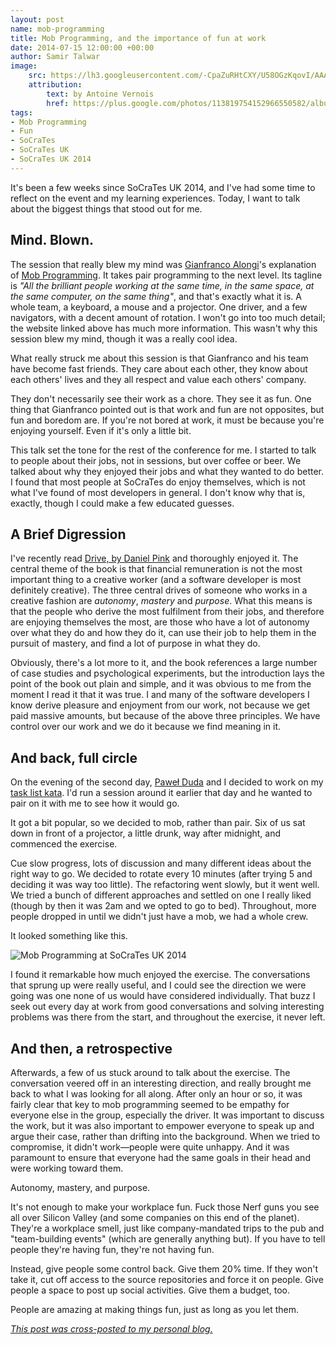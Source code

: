 ```yaml
---
layout: post
name: mob-programming
title: Mob Programming, and the importance of fun at work
date: 2014-07-15 12:00:00 +00:00
author: Samir Talwar
image:
    src: https://lh3.googleusercontent.com/-CpaZuRHtCXY/U58OGzKqovI/AAAAAAAAAKo/gkjqtS04ins/w2008-h1334-no/2014.06.13_-_socrates_uk.0083.2048.jpg
    attribution:
        text: by Antoine Vernois
        href: https://plus.google.com/photos/113819754152966550582/albums/6025548269865042577/6025550336421962482
tags:
- Mob Programming
- Fun
- SoCraTes
- SoCraTes UK
- SoCraTes UK 2014
---
```


It's been a few weeks since SoCraTes UK 2014, and I've had some time to reflect on the event and my learning experiences. Today, I want to talk about the biggest things that stood out for me.

## Mind. Blown.

The session that really blew my mind was [Gianfranco Alongi][@gfalongi]'s explanation of [Mob Programming][]. It takes pair programming to the next level. Its tagline is *"All the brilliant people working at the same time, in the same space, at the same computer, on the same thing"*, and that's exactly what it is. A whole team, a keyboard, a mouse and a projector. One driver, and a few navigators, with a decent amount of rotation. I won't go into too much detail; the website linked above has much more information. This wasn't why this session blew my mind, though it was a really cool idea.

What really struck me about this session is that Gianfranco and his team have become fast friends. They care about each other, they know about each others' lives and they all respect and value each others' company.

They don't necessarily see their work as a chore. They see it as fun. One thing that Gianfranco pointed out is that work and fun are not opposites, but fun and boredom are. If you're not bored at work, it must be because you're enjoying yourself. Even if it's only a little bit.

This talk set the tone for the rest of the conference for me. I started to talk to people about their jobs, not in sessions, but over coffee or beer. We talked about why they enjoyed their jobs and what they wanted to do better. I found that most people at SoCraTes do enjoy themselves, which is not what I've found of most developers in general. I don't know why that is, exactly, though I could make a few educated guesses.

## A Brief Digression

I've recently read [Drive, by Daniel Pink][] and thoroughly enjoyed it. The central theme of the book is that financial remuneration is not the most important thing to a creative worker (and a software developer is most definitely creative). The three central drives of someone who works in a creative fashion are *autonomy*, *mastery* and *purpose*. What this means is that the people who derive the most fulfilment from their jobs, and therefore are enjoying themselves the most, are those who have a lot of autonomy over what they do and how they do it, can use their job to help them in the pursuit of mastery, and find a lot of purpose in what they do.

Obviously, there's a lot more to it, and the book references a large number of case studies and psychological experiments, but the introduction lays the point of the book out plain and simple, and it was obvious to me from the moment I read it that it was true. I and many of the software developers I know derive pleasure and enjoyment from our work, not because we get paid massive amounts, but because of the above three principles. We have control over our work and we do it because we find meaning in it.

## And back, full circle

On the evening of the second day, [Paweł Duda][@pawelduda] and I decided to work on my [task list kata][Task List]. I'd run a session around it earlier that day and he wanted to pair on it with me to see how it would go.

It got a bit popular, so we decided to mob, rather than pair. Six of us sat down in front of a projector, a little drunk, way after midnight, and commenced the exercise.

Cue slow progress, lots of discussion and many different ideas about the right way to go. We decided to rotate every 10 minutes (after trying 5 and deciding it was way too little). The refactoring went slowly, but it went well. We tried a bunch of different approaches and settled on one I really liked (though by then it was 2am and we opted to go to bed). Throughout, more people dropped in until we didn't just have a mob, we had a whole crew.

It looked something like this.

![Mob Programming at SoCraTes UK 2014](http://i.imgur.com/DKwJ4LN.jpg)

I found it remarkable how much enjoyed the exercise. The conversations that sprung up were really useful, and I could see the direction we were going was one none of us would have considered individually. That buzz I seek out every day at work from good conversations and solving interesting problems was there from the start, and throughout the exercise, it never left.

## And then, a retrospective

Afterwards, a few of us stuck around to talk about the exercise. The conversation veered off in an interesting direction, and really brought me back to what I was looking for all along. After only an hour or so, it was fairly clear that key to mob programming seemed to be empathy for everyone else in the group, especially the driver. It was important to discuss the work, but it was also important to empower everyone to speak up and argue their case, rather than drifting into the background. When we tried to compromise, it didn't work—people were quite unhappy. And it was paramount to ensure that everyone had the same goals in their head and were working toward them.

Autonomy, mastery, and purpose.

It's not enough to make your workplace fun. Fuck those Nerf guns you see all over Silicon Valley (and some companies on this end of the planet). They're a workplace smell, just like company-mandated trips to the pub and "team-building events" (which are generally anything but). If you have to tell people they're having fun, they're not having fun.

Instead, give people some control back. Give them 20% time. If they won't take it, cut off access to the source repositories and force it on people. Give people a space to post up social activities. Give them a budget, too.

People are amazing at making things fun, just as long as you let them.

[Mob Programming]: http://mobprogramming.org/
[Task List]: https://github.com/codurance/task-list
[Drive, by Daniel Pink]: http://www.amazon.co.uk/gp/product/184767769X/ref=as_li_qf_sp_asin_tl?ie=UTF8&camp=1634&creative=6738&creativeASIN=184767769X&linkCode=as2&tag=monospamonolo-21
[@gfalongi]: https://twitter.com/gfalongi
[@pawelduda]: https://twitter.com/pawelduda

[*This post was cross-posted to my personal blog.*](http://monospacedmonologues.com/post/91841399505/mob-programming-and-the-importance-of-fun-at-work)
